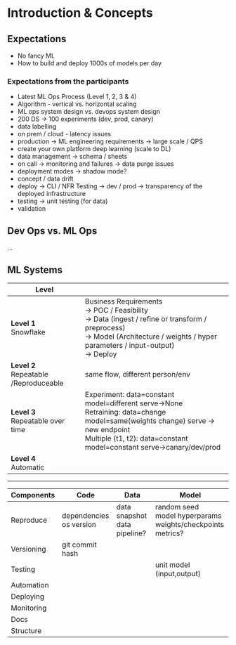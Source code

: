 # Introduction & Concepts

## Expectations

* No fancy ML
* How to build and deploy 1000s of models per day

### Expectations from the participants

- Latest ML Ops Process (Level 1, 2, 3 & 4)
- Algorithm - vertical vs. horizontal scaling
- ML ops system design vs. devops system design
- 200 DS -> 100 experiments (dev, prod, canary)
- data labelling
- on prem / cloud - latency issues
- production -> ML engineering requirements -> large scale / QPS
- create your own platform deep learning (scale to DL)
- data management -> schema / sheets
- on call -> monitoring and failures -> data purge issues
- deployment modes -> shadow mode?
- concept / data drift
- deploy -> CLI / NFR Testing -> dev / prod -> transparency of the deployed infrastructure
- testing -> unit testing (for data)
- validation

## Dev Ops vs. ML Ops

...

## ML Systems

| Level |  |
| ----- | - |
| **Level 1**<br>Snowflake | Business Requirements<br>-> POC / Feasibility<br>-> Data (ingest / refine or transform / preprocess)<br>-> Model (Architecture / weights / hyper parameters / input-output)<br>-> Deploy |
| **Level 2**<br>Repeatable /Reproduceable | same flow, different person/env |
| **Level 3**<br>Repeatable over time | Experiment: data=constant model=different serve->None<br>Retraining: data=change model=same(weights change) serve -> new endpoint<br>Multiple (t1, t2): data=constant model=constant serve->canary/dev/prod |
| **Level 4**<br>Automatic | |

---

| Components      | Code  | Data | Model |
| --------------- | ----- | ---- | ----- |
| Reproduce       | dependencies<br>os version| data snapshot<br>data pipeline?| random seed<br>model hyperparams<br>weights/checkpoints<br>metrics? |
| Versioning      | git commit hash| | |
| Testing         | | | unit model (input,output) |
| Automation      | | | |
| Deploying       | | | |
| Monitoring      | | | |
| Docs            | | | |
| Structure       | | | |
